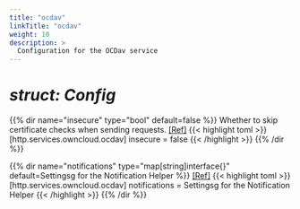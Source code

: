```yaml
---
title: "ocdav"
linkTitle: "ocdav"
weight: 10
description: >
  Configuration for the OCDav service
---
```


# _struct: Config_

{{% dir name="insecure" type="bool" default=false %}}
Whether to skip certificate checks when sending requests. [[Ref]](https://github.com/cs3org/reva/tree/master/internal/http/services/owncloud/ocdav/ocdav.go#L104)
{{< highlight toml >}}
[http.services.owncloud.ocdav]
insecure = false
{{< /highlight >}}
{{% /dir %}}

{{% dir name="notifications" type="map[string]interface{}" default=Settingsg for the Notification Helper %}}
 [[Ref]](https://github.com/cs3org/reva/tree/master/internal/http/services/owncloud/ocdav/ocdav.go#L115)
{{< highlight toml >}}
[http.services.owncloud.ocdav]
notifications = Settingsg for the Notification Helper
{{< /highlight >}}
{{% /dir %}}

